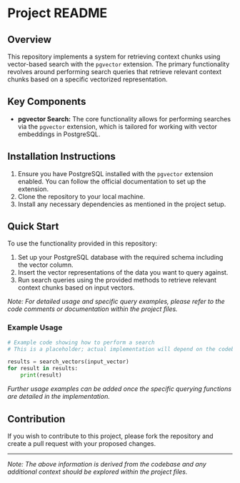 # Project README

## Overview

This repository implements a system for retrieving context chunks using vector-based search with the `pgvector` extension. The primary functionality revolves around performing search queries that retrieve relevant context chunks based on a specific vectorized representation.

## Key Components

- **pgvector Search:** The core functionality allows for performing searches via the `pgvector` extension, which is tailored for working with vector embeddings in PostgreSQL.

## Installation Instructions

1. Ensure you have PostgreSQL installed with the `pgvector` extension enabled. You can follow the official documentation to set up the extension.
2. Clone the repository to your local machine.
3. Install any necessary dependencies as mentioned in the project setup.

## Quick Start

To use the functionality provided in this repository:

1. Set up your PostgreSQL database with the required schema including the vector column.
2. Insert the vector representations of the data you want to query against.
3. Run search queries using the provided methods to retrieve relevant context chunks based on input vectors.

*Note: For detailed usage and specific query examples, please refer to the code comments or documentation within the project files.* 

### Example Usage

```python
# Example code showing how to perform a search
# This is a placeholder; actual implementation will depend on the codebase

results = search_vectors(input_vector)
for result in results:
    print(result)
```

*Further usage examples can be added once the specific querying functions are detailed in the implementation.*

## Contribution 

If you wish to contribute to this project, please fork the repository and create a pull request with your proposed changes. 

---
*Note: The above information is derived from the codebase and any additional context should be explored within the project files.*